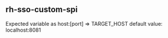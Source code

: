 rh-sso-custom-spi
---

Expected variable as host:[port] => TARGET_HOST
  default value: localhost:8081

